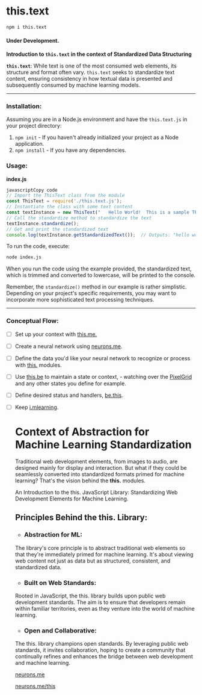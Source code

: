 

# this.text

```bash
npm i this.text
```

#### Under Development.

**Introduction to `this.text` in the context of Standardized Data Structuring**

**`this.text`**: While text is one of the most consumed web elements, its structure and format often vary. `this.text` seeks to standardize text content, ensuring consistency in how textual data is presented and subsequently consumed by machine learning models.

---------

### Installation:

Assuming you are in a Node.js environment and have the `this.text.js` in your project directory:

1. `npm init` - If you haven't already initialized your project as a Node application.
2. `npm install` - If you have any dependencies.

### Usage:

**index.js**

```js
javascriptCopy code
// Import the ThisText class from the module
const ThisText = require('./this.text.js');
// Instantiate the class with some text content
const textInstance = new ThisText("   Hello World!  This is a sample TEXT.  ");
// Call the standardize method to standardize the text
textInstance.standardize();
// Get and print the standardized text
console.log(textInstance.getStandardizedText());  // Outputs: "hello world! this is a sample text."
```

To run the code, execute:

```bash
node index.js
```

When you run the code using the example provided, the standardized text, which is trimmed and converted to lowercase, will be printed to the console.

Remember, the `standardize()` method in our example is rather simplistic. Depending on your project's specific requirements, you may want to incorporate more sophisticated text processing techniques.

-----------------



### Conceptual Flow:

- [ ] Set up your context with [this.me.](https://www.npmjs.com/package/this.me)

- [ ] Create a neural network using [neurons.me](https://www.neurons.me).

- [ ] Define the data you'd like your neural network to recognize or process with [this.](https://www.neurons.me/this) modules.

- [ ] Use [this.be](https://www.npmjs.com/package/this.be) to maintain a state or context, - watching over the [PixelGrid](https://www.npmjs.com/package/this.pixel) and any other states you define for example.

- [ ] Define desired status and handlers, [be.this](https://www.npmjs.com/package/be.this).

- [ ] Keep [i.mlearning](https://www.npmjs.com/package/i.mlearning).

  # Context of Abstraction for Machine Learning Standardization

  Traditional web development elements, from images to audio, are designed mainly for display and interaction. But what if they could be seamlessly converted into standardized formats primed for machine learning? That's the vision behind the **this.** modules.

  An Introduction to the this. JavaScript Library: Standardizing Web Development Elements for Machine Learning.

  ## Principles Behind the this. Library:

  - ### **Abstraction for ML:**

   The library's core principle is to abstract traditional web elements so that they're immediately primed for machine learning. It's about viewing web content not just as data but as structured, consistent, and standardized data.

  - ### **Built on Web Standards:** 

  Rooted in JavaScript, the this. library builds upon public web development standards. The aim is to ensure that developers remain within familiar territories, even as they venture into the world of machine learning.

  - ### **Open and Collaborative:** 

  The this. library champions open standards. By leveraging public web standards, it invites collaboration, hoping to create a community that continually refines and enhances the bridge between web development and machine learning.

  

  [neurons.me](https://www.neurons.me)

  [neurons.me/this](https://www.neurons.me/this)

